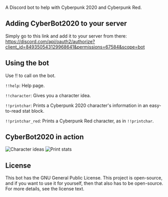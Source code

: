 A Discord bot to help with Cyberpunk 2020 and Cyberpunk Red.

## Adding CyberBot2020 to your server
Simply go to this link and add it to your server from there: https://discord.com/api/oauth2/authorize?client_id=849350543129968641&permissions=67584&scope=bot

## Using the bot
Use !! to call on the bot.

`!!help`: Help page.

`!!character`: Gives you a character idea.

`!!printchar`: Prints a Cyberpunk 2020 character's information in an easy-to-read stat block.

`!!printchar_red`: Prints a Cyberpunk Red character, as in `!!printchar`.

## CyberBot2020 in action
![Character ideas](https://user-images.githubusercontent.com/70784810/121263137-cf097180-c87a-11eb-8240-01368db9ad01.png)
![Print stats](https://user-images.githubusercontent.com/70784810/121263203-e6e0f580-c87a-11eb-9347-c84a789f79c1.png)

## License
This bot has the GNU General Public License. This project is open-source, and if you want to use it for yourself, then that also has to be open-source. For more details, see the license text.
